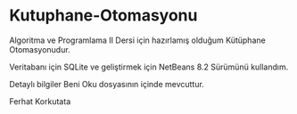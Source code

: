 ﻿# Kutuphane-Otomasyonu
 
Algoritma ve Programlama II Dersi için hazırlamış olduğum Kütüphane Otomasyonudur.
 
Veritabanı için SQLite ve geliştirmek için NetBeans 8.2 Sürümünü kullandım.

Detaylı bilgiler Beni Oku dosyasının içinde mevcuttur.
 
Ferhat Korkutata 
